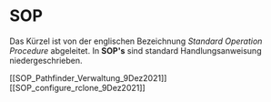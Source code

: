 # SOP

Das Kürzel ist von der englischen Bezeichnung *Standard Operation Procedure* abgeleitet. In **SOP's** sind standard Handlungsanweisung niedergeschrieben.


[[SOP_Pathfinder_Verwaltung_9Dez2021]]
[[SOP_configure_rclone_9Dez2021]]